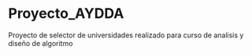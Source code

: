 # Proyecto_AYDDA
Proyecto de selector de universidades realizado para curso de analisis y diseño de algoritmo
